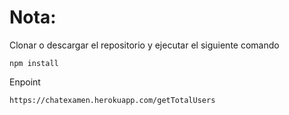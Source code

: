 # Nota:

Clonar o descargar el repositorio y ejecutar el siguiente comando

```
npm install
```

Enpoint 
```
https://chatexamen.herokuapp.com/getTotalUsers
```